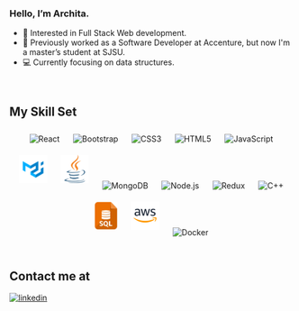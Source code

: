 
  

### <div >Hello, I’m Archita.</div>  
 

* 🧐   Interested in Full Stack Web development.
* 💼   Previously worked as a Software Developer at Accenture, but now I'm a master’s student at SJSU.
* 💻   Currently focusing on data structures. 

  
<br/>  

## My Skill Set  

<div align="center">
<img style="margin: 10px" src="https://profilinator.rishav.dev/skills-assets/react-original-wordmark.svg" alt="React" height="50" />    
<img style="margin: 10px" src="https://profilinator.rishav.dev/skills-assets/bootstrap-plain.svg" alt="Bootstrap" height="50" />  
<img style="margin: 10px" src="https://profilinator.rishav.dev/skills-assets/css3-original-wordmark.svg" alt="CSS3" height="50" />  
<img style="margin: 10px" src="https://profilinator.rishav.dev/skills-assets/html5-original-wordmark.svg" alt="HTML5" height="50" />  
<img style="margin: 10px" src="https://profilinator.rishav.dev/skills-assets/javascript-original.svg" alt="JavaScript" height="50" />   
<img style="margin: 10px" src="https://github.com/Archita22ind/Archita22ind/blob/main/materialui.png" alt="MaterialUi" height="50" />   
<img style="margin: 10px" src="https://github.com/Archita22ind/Archita22ind/blob/main/javaimages.png"  height="50" />  
<img style="margin: 10px" src="https://profilinator.rishav.dev/skills-assets/mongodb-original-wordmark.svg" alt="MongoDB" height="50" />  
<img style="margin: 10px" src="https://profilinator.rishav.dev/skills-assets/nodejs-original-wordmark.svg" alt="Node.js" height="50" />  
<img style="margin: 10px" src="https://profilinator.rishav.dev/skills-assets/redux-original.svg" alt="Redux" height="50" />   
<img style="margin: 10px" src="https://profilinator.rishav.dev/skills-assets/cplusplus-original.svg" alt="C++" height="50" />  
<img style="margin: 10px" src="https://github.com/Archita22ind/Archita22ind/blob/main/sqlicon.jpeg" alt="SQL" height="50" />  
<img style="margin: 10px" src="https://github.com/Archita22ind/Archita22ind/blob/main/aws.png" alt="AWS" height="50" />  
<img style="margin: 10px" src="https://profilinator.rishav.dev/skills-assets/docker-original-wordmark.svg" alt="Docker" height="50" />  
</div></td><td valign="top" width="33%">


<br/>  


## Contact me at
<div>
<a href="https://www.linkedin.com/in/archita-chakraborty-022b02117/" target="_blank">
<img src=https://img.shields.io/badge/linkedin-%231E77B5.svg?&style=for-the-badge&logo=linkedin&logoColor=white alt=linkedin style="margin-bottom: 5px;" />
</a> 
</div>  
  

<br/>  
